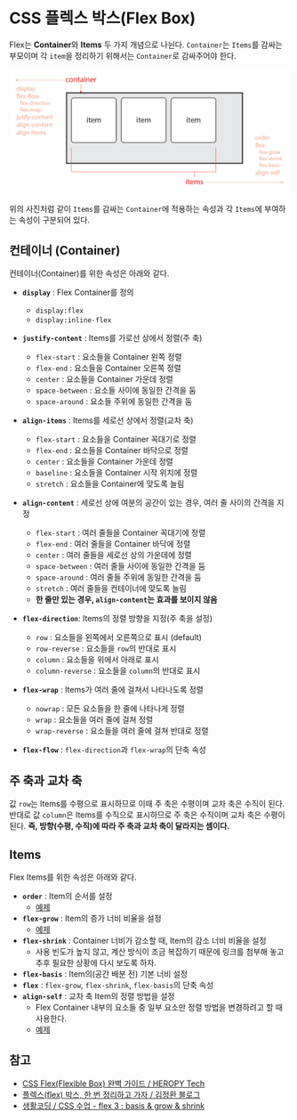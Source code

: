 # CSS 플렉스 박스(Flex Box)

Flex는 **Container**와 **Items** 두 가지 개념으로 나뉜다. `Container`는 `Items`를 감싸는 부모이며 각 `item`을 정리하기 위해서는 `Container`로 감싸주어야 한다.

![flex](../images/flex.jpg)

위의 사진처럼 같이 `Items`를 감싸는 `Container`에 적용하는 속성과 각 `Items`에 부여하는 속성이 구분되어 있다.

## 컨테이너 (Container)

컨테이너(Container)를 위한 속성은 아래와 같다.

- **`display`** : Flex Container를 정의
  - `display:flex`
  - `display:inline-flex`
- **`justify-content`** : Items를 가로선 상에서 정렬(주 축)

  - `flex-start` : 요소들을 Container 왼쪽 정렬
  - `flex-end` : 요소들을 Container 오른쪽 정렬
  - `center` : 요소들을 Container 가운데 정렬
  - `space-between` : 요소들 사이에 동일한 간격을 둠
  - `space-around` : 요소들 주위에 동일한 간격을 둠

- **`align-items`** : Items를 세로선 상에서 정렬(교차 축)
  - `flex-start` : 요소들을 Container 꼭대기로 정렬
  - `flex-end` : 요소들을 Container 바닥으로 정렬
  - `center` : 요소들을 Container 가운데 정렬
  - `baseline` : 요소들을 Container 시작 위치에 정렬
  - `stretch` : 요소들을 Container에 맞도록 늘림
- **`align-content`** : 세로선 상에 여분의 공간이 있는 경우, 여러 줄 사이의 간격을 지정
  - `flex-start` : 여러 줄들을 Container 꼭대기에 정렬
  - `flex-end` : 여러 줄들을 Container 바닥에 정렬
  - `center` : 여러 줄들을 세로선 상의 가운데에 정렬
  - `space-between` : 여러 줄들 사이에 동일한 간격을 둠
  - `space-around` : 여러 줄들 주위에 동일한 간격을 둠
  - `stretch` : 여러 줄들을 컨테이너에 맞도록 늘림
  - **한 줄만 있는 경우, `align-content`는 효과를 보이지 않음**
- **`flex-direction`**: Items의 정렬 방향을 지정(주 축을 설정)
  - `row` : 요소들을 왼쪽에서 오른쪽으로 표시 (default)
  - `row-reverse` : 요소들을 `row`의 반대로 표시
  - `column` : 요소들을 위에서 아래로 표시
  - `column-reverse` : 요소들을 `column`의 반대로 표시
- **`flex-wrap`** : Items가 여러 줄에 걸쳐서 나타나도록 정렬
  - `nowrap` : 모든 요소들을 한 줄에 나타나게 정렬
  - `wrap` : 요소들을 여러 줄에 걸쳐 정렬
  - `wrap-reverse` : 요소들을 여러 줄에 걸쳐 반대로 정렬
- **`flex-flow`** : `flex-direction`과 `flex-wrap`의 단축 속성

## 주 축과 교차 축

값 `row`는 Items를 수평으로 표시하므로 이때 주 축은 수평이며 교차 축은 수직이 된다. 반대로 값 `column`은 Items를 수직으로 표시하므로 주 축은 수직이며 교차 축은 수평이 된다. **즉, 방향(수평, 수직)에 따라 주 축과 교차 축이 달라지는 셈이다.**

## Items

Flex Items를 위한 속성은 아래와 같다.

- **`order`** : Item의 순서를 설정
  - [예제]([https://codepen.io/hyuns619/pen/mdRZLZZ])
- **`flex-grow`** : Item의 증가 너비 비율을 설정
  - [예제](https://codepen.io/hyuns619/pen/jOyjKbB)
- **`flex-shrink`** : Container 너비가 감소할 때, Item의 감소 너비 비율을 설정
  - 사용 빈도가 높지 않고, 계산 방식이 조금 복잡하기 때문에 링크를 첨부해 놓고 추후 필요한 상황에 다시 보도록 하자.
- **`flex-basis`** : Item의(공간 배분 전) 기본 너비 설정
- **`flex`** : `flex-grow`, `flex-shrink`, `flex-basis`의 단축 속성
- **`align-self`** : 교차 축 Item의 정렬 방법을 설정
  - Flex Container 내부의 요소들 중 일부 요소만 정렬 방법을 변경하려고 할 때 사용한다.
  - [예제](https://codepen.io/hyuns619/pen/MWJMXrV)

## 참고

- [CSS Flex(Flexible Box) 완벽 가이드 / HEROPY Tech](https://heropy.blog/2018/11/24/css-flexible-box/)
- [플렉스(flex) 박스, 한 번 정리하고 가자 / 김정환 블로그](https://jeonghwan-kim.github.io/dev/2020/03/09/flex.html)
- [생활코딩 / CSS 수업 - flex 3 : basis & grow & shrink](https://www.youtube.com/watch?v=pgFyqS4oCIc)

